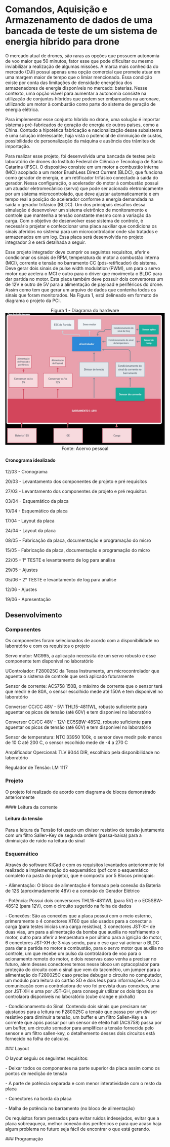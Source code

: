 # Comandos, Aquisição e Armazenamento de dados de uma bancada de teste de um sistema de energia híbrido para drone

<p class="text-info recuo">
O mercado atual de drones, são raras as opções que possuem autonomia de voo maior que 50 minutos, fator esse que pode dificultar ou mesmo inviabilizar a realização de algumas missões. A marca mais conhecida do mercado (DJI) possui apenas uma opção comercial que promete atuar em uma margem maior de tempo que o limiar mencionado. Essa condição existe por conta das limitações de densidade energética dos armazenadores de energia disponíveis no mercado: baterias. Nesse contexto, uma opção viável para aumentar a autonomia consiste na utilização de conjuntos híbridos que podem ser embarcados na aeronave, utilizando um motor à combustão como parte do sistema de geração de energia elétrica.
</p>
<p class="text-info recuo">
Para implementar esse conjunto híbrido no drone, uma solução é importar sistemas pré-fabricados de geração de energia de outros países, como a China. Contudo a hipotética fabricação e nacionalização desse subsistema é uma solução interessante, haja vista o potencial de diminuição de custos, possibilidade de personalização da máquina e ausência dos trâmites de importação.
</p>

<p class="text-info recuo">
Para realizar esse projeto, foi desenvolvida uma bancada de testes pelo laboratório de drones do Instituto Federal de Ciência e Tecnologia de Santa Catarina (IFSC). O dispositivo consiste em um motor a combustão interna (MCI) acoplado a um motor BrushLess Direct Current (BLDC), que funciona como gerador de energia, e um retificador trifásico conectado à saída do gerador. Nessa configuração, o acelerador do motor à combustão possui um atuador eletromecânico (servo) que pode ser acionado eletronicamente por um sistema microcontrolado, que deve ajustar automaticamente e em tempo real a posição do acelerador conforme a energia demandada na saída o gerador trifásico (BLDC). Um dos principais desafios dessa simulação é desenvolver um sistema eletrônico de monitoramento e controle que mantenha a tensão constante mesmo com a variação da carga. Com o objetivo de desenvolver esse sistema de controle, é necessário projetar e confeccionar uma placa auxiliar que condiciona os sinais aferidos no sistema para um microcontrolador onde são tratados e armazenados em um log. Essa placa será desenvolvida no projeto integrador 3 e será detalhada a seguir.
</p>

<p class="text-info recuo">
Esse projeto integrador deve cumprir os seguintes requisitos, aferir e condicionar os sinais de RPM, temperatura do motor a combustão interna (MCI), corrente e tensão no barramento CC (pós-retificador) do sistema. Deve gerar dois sinais de pulse width modulation (PWM), um para o servo motor que acelera o MCI e outro para o driver que movimenta o BLDC para dar partida no motor. Esta placa também deve possuir dois conversores um de 12V e outro de 5V para a alimentação de payload e periféricos do drone. Assim como tem que gerar um arquivo de dados que contenha todos os sinais que foram monitorados. Na Figura 1, está delineado em formato de diagrama o projeto da PCI.
</p>
<div align="center">
Figura 1 - Diagrama do hardware
<img src="img/diagrama_hardware.jpg">
<figcaption>Fonte: Acervo pessoal</figcaption>
</div>

#### Cronograma idealizado 
<p> 12/03 - Cronograma </p>
<p> 20/03 - Levantamento dos componentes de projeto e pré requisitos </p>
<p> 27/03 - Levantamento dos componentes de projeto e pré requisitos </p>
<p> 03/04 - Esquemático da placa </p>
<p> 10/04 - Esquemático da placa </p>
<p> 17/04 - Layout da placa </p>
<p> 24/04 - Layout da placa </p>
<p> 08/05 - Fabricação da placa, documentação e programação do micro </p>
<p> 15/05 - Fabricação da placa, documentação e programação do micro </p>
<p> 22/05 - 1° TESTE e levantamento de log para análise </p>
<p> 29/05 - Ajustes </p>
<p> 05/06 - 2° TESTE e levantamento de log para análise </p>
<p> 12/06 - Ajustes </p>
<p> 19/06 - Apresentação </p>

## Desenvolvimento

### Componentes
<p> Os componentes foram selecionados de acordo com a disponibilidade no laboratório e com os requisitos o projeto </p>
<p> Servo motor: MG995, a aplicação necessita de um servo robusto e esse componente tem disponível no laboratório </p>
<p> UControlador: F280025C da Texas Instruments, um microcontrolador que aguenta o sistema de controle que será aplicado futuramente </p>
<p> Sensor de corrente: ACS758 150B, o máximo de corrente que o sensor terá que medir é de 80A, o sensor escolhido mede até 150A e tem disponivel no laboratório </p>
<p> Conversor CC/CC 48V - 5V: THL15-4811WL, robusto suficiente para aguentar os picos de tensão (até 60V) e tem disponivel no laboratório </p>
<p> Conversor CC/CC 48V - 12V: EC5SBW-48S12, robusto suficiente para aguentar os picos de tensão (até 60V) e tem disponivel no laboratório </p>
<p> Sensor de temperatura: NTC 33950 100k, o sensor deve medir pelo menos de 10 C até 200 C, o sensor escolhido mede de -4 a 270 C </p>
<p> Amplificador Opercional: TLV 9044 DIR, escolhido pela disponibilidade no laboratório </p>
<p> Regulador de Tensão: LM 1117 </p>

### Projeto
<p> O projeto foi realizado de acordo com diagrama de blocos demonstrado anteriormente</p>
#### Leitura da corrente

#### Leitura da tensão 
<p> Para a leitura da Tensão foi usado um divisor resistivo de tensão juntamente com um filtro Sallen-Key de segunda ordem (passa-baixa) para a diminuição de ruido na leitura do sinal</p>

### Esquemático 
<p>Através do software KiCad e com os requisitos levantados anteriormente foi realizado a implementação do esquemático (pdf com o esquemático completo na pasta do projeto), que é composto por 5 Blocos principais: </p>
<p> - Alimentação: O bloco de alimentação é formado pela conexão da Bateria de 12S (aproximadamente 48V) e a conexão do Gerador Elétrico</p>
<p> - Potência: Possui dois conversores THL15-4811WL (para 5V) e o EC5SBW-48S12 (para 12V), com o circuito sugerido na folha de dados</p>
<p> - Conexões: São as conexões que a placa possui com o meio esterno, primeramente o 4 conectores XT60 que são usados para a conectar a carga (para testes inicias uma carga resistiva), 3 conectores JST-XH de duas vias, um para a alimentação da bomba que auxilia no resfriamento o motor, outro para aferir a temperatura e por último para a ignição do motor, 6 conectores JST-XH de 3 vias sendo, para o esc que vai acionar o BLDC para dar a partida no motor a combustão, para o servo motor que auxilia no controle, um que recebe um pulso da controladora de voo para o acionamento remoto do motor, e dois reservas caso venha a precisar no futuro, alem desses conectores temos nesse bloco um optacoplador para proteção do circuito com o sinal que vem do tacomêtro, um jumper para a alimentação do F280025C caso precise debugar o circuito no computador, um modulo para leitura do cartão SD e dois leds para informações. Para a comunicação com a controladora de voo foi prevista duas conexões, uma por JST-XH  e uma por JST-GH, para conseguir utilizar os dois tipos de controlaora disponiveis no laboratório (cube orange e pixhalk)</p>
<p> - Condicionamento do Sinal: Contendo dois sinais que precisam ser ajustados para a leitura no F280025C a tensão que passa por um divisor resistivo para diminuir a tensão, um buffer e um filtro Sallen-Key e a corrente que após passar por um sensor de efeito hall (ACS758) passa por um buffer, um circuito somador para amplificar a tensão fornecida pelo sensor e um filtro sallen-key, o detalhemento desses dois circuitos está fornecido na folha de calculos.</p>
<p></p>
### Layout
<p>O layout seguiu os seguintes requisitos:</p>
  <p>- Deixar todos os componentes na parte superior da placa assim como os pontos de medição de tensão</p>
  <p>- A parte de potência separada e com menor interatividade com o resto da placa</p>
  <p>- Conectores na borda da placa </p>
  <p>- Malha de potência no barramento (no bloco de alimentação) </p>
  <p>Os requisitos foram pensados para evitar ruídos indesejados, evitar que a placa sobreaqueça, melhor conexão dos perifericos e para que acaso haja algum problema no futuro seja fácil de encontrar o que está gerando.</p>
### Programação
